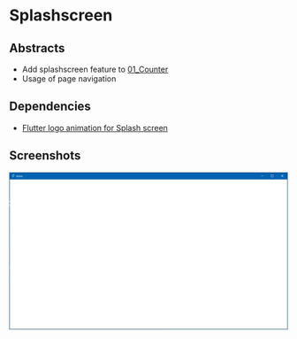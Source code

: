 # Splashscreen

## Abstracts

* Add splashscreen feature to [01_Counter](../01_Counter)
* Usage of page navigation

## Dependencies

* [Flutter logo animation for Splash screen](https://drive.google.com/drive/u/0/folders/1NWJGmv_j9f0HEVWYi0NAEUPzu2l0Verp)

## Screenshots

<img src="./images/windows.gif" width="600" />